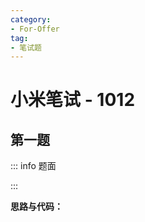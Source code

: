 ```yaml
---
category: 
- For-Offer
tag: 
- 笔试题
---
```


# 小米笔试 - 1012

<!-- more -->

## 第一题

::: info 题面



:::

**思路与代码：**



```java

```
